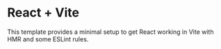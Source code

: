 # React + Vite

This template provides a minimal setup to get React working in Vite with HMR and some ESLint rules.
 